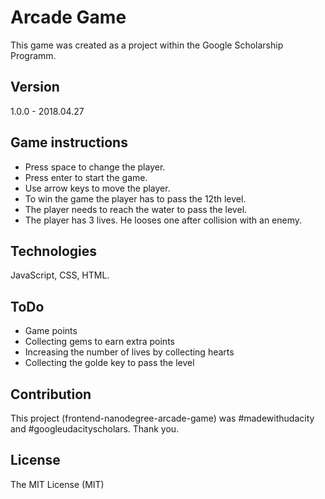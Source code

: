 # Arcade Game
This game was created as a project within the Google Scholarship Programm.
## Version
1.0.0 - 2018.04.27
## Game instructions
- Press space to change the player.
- Press enter to start the game.
- Use arrow keys to move the player.
- To win the game the player has to pass the 12th level.
- The player needs to reach the water to pass the level.
- The player has 3 lives. He looses one after collision with an enemy.
## Technologies
JavaScript, CSS, HTML.
## ToDo
- Game points
- Collecting gems to earn extra points
- Increasing the number of lives by collecting hearts
- Collecting the golde key to pass the level
## Contribution
This project (frontend-nanodegree-arcade-game) was #madewithudacity and #googleudacityscholars. Thank you.
## License
The MIT License (MIT)